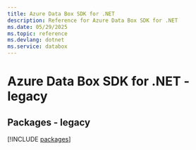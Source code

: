 ```yaml
---
title: Azure Data Box SDK for .NET
description: Reference for Azure Data Box SDK for .NET
ms.date: 05/29/2025
ms.topic: reference
ms.devlang: dotnet
ms.service: databox
---
```

# Azure Data Box SDK for .NET - legacy
## Packages - legacy
[!INCLUDE [packages](data-box-index.md)]